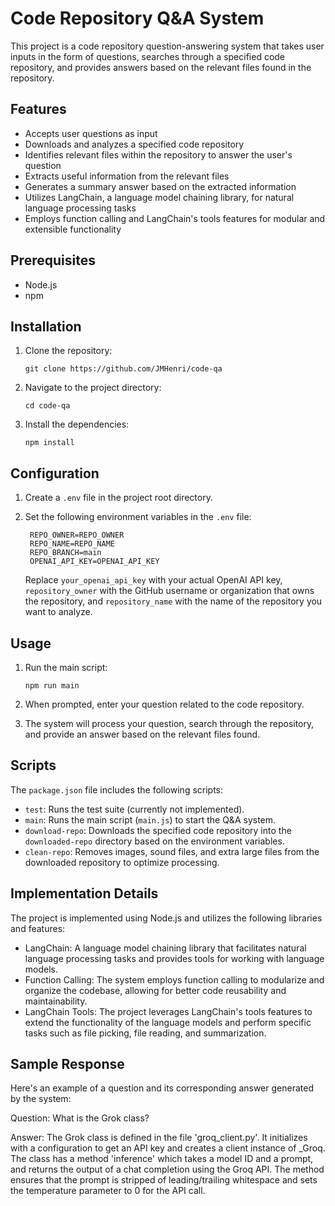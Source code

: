# Code Repository Q&A System

This project is a code repository question-answering system that takes user inputs in the form of questions, searches through a specified code repository, and provides answers based on the relevant files found in the repository.

## Features

- Accepts user questions as input
- Downloads and analyzes a specified code repository
- Identifies relevant files within the repository to answer the user's question
- Extracts useful information from the relevant files
- Generates a summary answer based on the extracted information
- Utilizes LangChain, a language model chaining library, for natural language processing tasks
- Employs function calling and LangChain's tools features for modular and extensible functionality

## Prerequisites

- Node.js
- npm

## Installation

1. Clone the repository:
   ```
   git clone https://github.com/JMHenri/code-qa
   ```

2. Navigate to the project directory:
   ```
   cd code-qa
   ```

3. Install the dependencies:
   ```
   npm install
   ```

## Configuration

1. Create a `.env` file in the project root directory.

2. Set the following environment variables in the `.env` file:
   ```
    REPO_OWNER=REPO_OWNER
    REPO_NAME=REPO_NAME
    REPO_BRANCH=main
    OPENAI_API_KEY=OPENAI_API_KEY
   ```
   Replace `your_openai_api_key` with your actual OpenAI API key, `repository_owner` with the GitHub username or organization that owns the repository, and `repository_name` with the name of the repository you want to analyze.

## Usage

1. Run the main script:
   ```
   npm run main
   ```

2. When prompted, enter your question related to the code repository.

3. The system will process your question, search through the repository, and provide an answer based on the relevant files found.

## Scripts

The `package.json` file includes the following scripts:

- `test`: Runs the test suite (currently not implemented).
- `main`: Runs the main script (`main.js`) to start the Q&A system.
- `download-repo`: Downloads the specified code repository into the `downloaded-repo` directory based on the environment variables.
- `clean-repo`: Removes images, sound files, and extra large files from the downloaded repository to optimize processing.

## Implementation Details

The project is implemented using Node.js and utilizes the following libraries and features:

- LangChain: A language model chaining library that facilitates natural language processing tasks and provides tools for working with language models.
- Function Calling: The system employs function calling to modularize and organize the codebase, allowing for better code reusability and maintainability.
- LangChain Tools: The project leverages LangChain's tools features to extend the functionality of the language models and perform specific tasks such as file picking, file reading, and summarization.

## Sample Response

Here's an example of a question and its corresponding answer generated by the system:

Question: What is the Grok class?

Answer: The Grok class is defined in the file 'groq_client.py'. It initializes with a configuration to get an API key and creates a client instance of _Groq. The class has a method 'inference' which takes a model ID and a prompt, and returns the output of a chat completion using the Groq API. The method ensures that the prompt is stripped of leading/trailing whitespace and sets the temperature parameter to 0 for the API call.